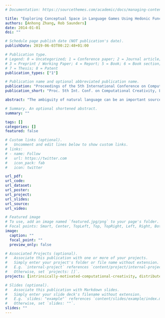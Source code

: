```yaml
---
# Documentation: https://sourcethemes.com/academic/docs/managing-content/

title: "Exploring Conceptual Space in Language Games Using Hedonic Functions"
authors: [Anhong Zhang, Rob Saunders]
date: 2014-01-01
doi: ""

# Schedule page publish date (NOT publication's date).
publishDate: 2019-06-03T00:22:48+01:00

# Publication type.
# Legend: 0 = Uncategorized; 1 = Conference paper; 2 = Journal article;
# 3 = Preprint / Working Paper; 4 = Report; 5 = Book; 6 = Book section;
# 7 = Thesis; 8 = Patent
publication_types: ["1"]

# Publication name and optional abbreviated publication name.
publication: "Proceedings of the 5th International Conference on Computational Creativity (ICCC 2014), Ljubljana, Slovenia"
publication_short: "Proc. 5th Int. Conf. on Computational Creativity, Ljubljana, Slovenia"

abstract: "The ambiguity of natural language can be an important source of creative concepts. In compositional languages, a many-to-many network of associations exists linking concepts by the polysemy and synonymy of utterances. This network allows utterances to represent the combination of concepts, forming new and potentially interesting compound meanings. At the same time, new experiences of external and internal contexts provide abundant materials for the evolution of language. This paper focuses on exploring the role of compositional language for social creativity through the simulation of language games running on multi-agent systems using a hedonic function to evaluate the interest of utterances as design requirements and the resulting design works."

# Summary. An optional shortened abstract.
summary: ""

tags: []
categories: []
featured: false

# Custom links (optional).
#   Uncomment and edit lines below to show custom links.
# links:
# - name: Follow
#   url: https://twitter.com
#   icon_pack: fab
#   icon: twitter

url_pdf:
url_code:
url_dataset:
url_poster:
url_project:
url_slides:
url_source:
url_video:

# Featured image
# To use, add an image named `featured.jpg/png` to your page's folder. 
# Focal points: Smart, Center, TopLeft, Top, TopRight, Left, Right, BottomLeft, Bottom, BottomRight.
image:
  caption: ""
  focal_point: ""
  preview_only: false

# Associated Projects (optional).
#   Associate this publication with one or more of your projects.
#   Simply enter your project's folder or file name without extension.
#   E.g. `internal-project` references `content/project/internal-project/index.md`.
#   Otherwise, set `projects: []`.
projects: [intrinsically-motivated-computational-creativity, distributed-computational-creativity]

# Slides (optional).
#   Associate this publication with Markdown slides.
#   Simply enter your slide deck's filename without extension.
#   E.g. `slides: "example"` references `content/slides/example/index.md`.
#   Otherwise, set `slides: ""`.
slides: ""
---
```

